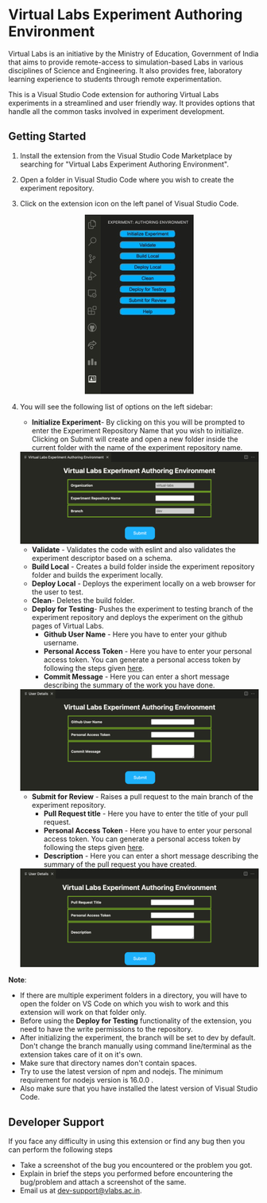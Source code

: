 # Virtual Labs Experiment Authoring Environment

Virtual Labs is an initiative by the Ministry of Education, Government of India that aims to provide remote-access to simulation-based Labs in various disciplines of Science and Engineering. It also provides free, laboratory learning experience to students through remote experimentation.

This is a Visual Studio Code extension for authoring Virtual Labs experiments in a streamlined and user friendly way. It provides options that handle all the common tasks involved in experiment development.
## Getting Started

1. Install the extension from the Visual Studio Code Marketplace by searching for "Virtual Labs Experiment Authoring Environment".
2. Open a folder in Visual Studio Code where you wish to create the experiment repository.
3. Click on the extension icon on the left panel of Visual Studio Code.

    <center><img src="https://raw.githubusercontent.com/virtual-labs/tool-vscode-plugin/main/images/sidebar.png"<br> </center>


4. You will see the following list of options on the left sidebar:
    * **Initialize Experiment**- By clicking on this you will be prompted to enter the Experiment Repository Name that you wish to initialize. Clicking on Submit will create and open a new folder inside the current folder with the name of the experiment repository name.
   <center><img src="https://raw.githubusercontent.com/virtual-labs/tool-vscode-plugin/main/images/clone.png"<br> </center>   
    
    * **Validate** - Validates the code with eslint and also validates the experiment descriptor based on a schema.
    * **Build Local** - Creates a build folder inside the experiment repository folder and builds the experiment locally.
    * **Deploy Local** - Deploys the experiment locally on a web browser for the user to test.
    * **Clean**- Deletes the build folder.
    * **Deploy for Testing**- Pushes the experiment to testing branch of the experiment repository and deploys the experiment on the github pages of Virtual Labs.
        - **Github User Name** - Here you have to enter your github username.
        - **Personal Access Token** - Here you have to enter your personal access token. You can generate a personal access token by following the steps given [here](https://docs.github.com/en/github/authenticating-to-github/creating-a-personal-access-token).
        - **Commit Message** - Here you can enter a short message describing the summary of the work you have done.
    <center><img src="https://raw.githubusercontent.com/virtual-labs/tool-vscode-plugin/main/images/deploy.png"<br> </center>
    
    * **Submit for Review** - Raises a pull request to the main branch of the experiment repository.
        - **Pull Request title** - Here you have to enter the title of your pull request.
        - **Personal Access Token** - Here you have to enter your personal access token. You can generate a personal access token by following the steps given [here](https://docs.github.com/en/github/authenticating-to-github/creating-a-personal-access-token).
        - **Description** - Here you can enter a short message describing the summary of the pull request you have created.
    <center><img src="https://raw.githubusercontent.com/virtual-labs/tool-vscode-plugin/main/images/pR.png"<br> </center>
    

**Note**: 
- If there are multiple experiment folders in a directory, you will have to open the folder on VS Code on which you wish to work and this extension will work on that folder only.
- Before using the **Deploy for Testing** functionality of the extension, you need to have the write permissions to the repository.
- After initializing the experiment, the branch will be set to dev by default. Don't change the branch manually using command line/terminal as the extension takes care of it on it's own.
- Make sure that directory names don't contain spaces.
- Try to use the latest version of npm and nodejs. The minimum requirement for nodejs version is 16.0.0 .
- Also make sure that you have installed the latest version of Visual Studio Code.

## Developer Support

If you face any difficulty in using this extension or find any bug then you can perform the following steps
- Take a screenshot of the bug you encountered or the problem you got.
- Explain in brief the steps you performed before encountering the bug/problem and attach a screenshot of the same.
- Email us at [dev-support@vlabs.ac.in](dev-support@vlabs.ac.in).
